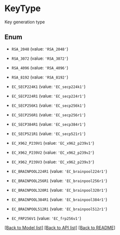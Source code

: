 # KeyType

Key generation type

## Enum

* `RSA_2048` (value: `'RSA_2048'`)

* `RSA_3072` (value: `'RSA_3072'`)

* `RSA_4096` (value: `'RSA_4096'`)

* `RSA_8192` (value: `'RSA_8192'`)

* `EC_SECP224K1` (value: `'EC_secp224k1'`)

* `EC_SECP224R1` (value: `'EC_secp224r1'`)

* `EC_SECP256K1` (value: `'EC_secp256k1'`)

* `EC_SECP256R1` (value: `'EC_secp256r1'`)

* `EC_SECP384R1` (value: `'EC_secp384r1'`)

* `EC_SECP521R1` (value: `'EC_secp521r1'`)

* `EC_X962_P239V1` (value: `'EC_x962_p239v1'`)

* `EC_X962_P239V2` (value: `'EC_x962_p239v2'`)

* `EC_X962_P239V3` (value: `'EC_x962_p239v3'`)

* `EC_BRAINPOOL224R1` (value: `'EC_brainpool224r1'`)

* `EC_BRAINPOOL256R1` (value: `'EC_brainpool256r1'`)

* `EC_BRAINPOOL320R1` (value: `'EC_brainpool320r1'`)

* `EC_BRAINPOOL384R1` (value: `'EC_brainpool384r1'`)

* `EC_BRAINPOOL512R1` (value: `'EC_brainpool512r1'`)

* `EC_FRP256V1` (value: `'EC_frp256v1'`)

[[Back to Model list]](../README.md#documentation-for-models) [[Back to API list]](../README.md#documentation-for-api-endpoints) [[Back to README]](../README.md)


